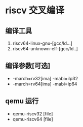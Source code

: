 # riscv 交叉编译

## 编译工具
1. riscv64-linux-gnu-[gcc/ld...]
2. riscv64-unknown-elf-[gcc/ld..]

## 编译参数[可选]
- -march=rv32[ima] -mabi=ilp32
- -march=rv64[ima] -mabi=ip64

## qemu 运行
- qemu-riscv32 [file]
- qemu-riscv64 [file]